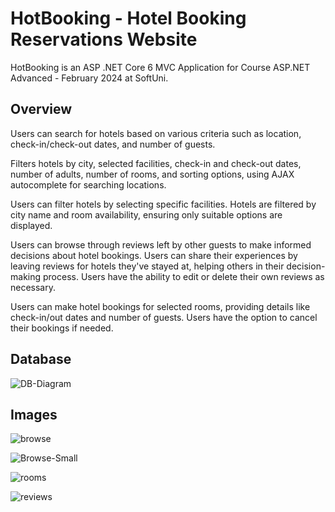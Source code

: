 # HotBooking - Hotel Booking Reservations Website

HotBooking is an ASP .NET Core 6 MVC Application for Course ASP.NET Advanced - February 2024 at SoftUni.

## Overview

Users can search for hotels based on various criteria such as location, check-in/check-out dates, and number of guests. 

Filters hotels by city, selected facilities, check-in and check-out dates, number of adults, number of rooms, and sorting options, using AJAX autocomplete for searching locations. 

Users can filter hotels by selecting specific facilities. Hotels are filtered by city name and room availability, ensuring only suitable options are displayed.

Users can browse through reviews left by other guests to make informed decisions about hotel bookings. Users can share their experiences by leaving reviews for hotels they've stayed at, helping others in their decision-making process. Users have the ability to edit or delete their own reviews as necessary.

Users can make hotel bookings for selected rooms, providing details like check-in/out dates and number of guests. Users have the option to cancel their bookings if needed.

## Database

![DB-Diagram](https://github.com/danielMitkov/HotBooking/assets/114303381/86f0a351-c336-4ba0-8091-ad06b7c93da1)

## Images

![browse](https://github.com/danielMitkov/HotBooking/assets/114303381/c6b9a5b4-8eaf-4a4d-9e7b-45602d2021cd)

![Browse-Small](https://github.com/danielMitkov/HotBooking/assets/114303381/abc0c816-ce8d-4322-afb4-8bead88b2150)

![rooms](https://github.com/danielMitkov/HotBooking/assets/114303381/c0510ef3-0f01-43bc-a99e-2d2d0831aec4)

![reviews](https://github.com/danielMitkov/HotBooking/assets/114303381/6d5f0d26-4fb3-4ff0-b83d-5a40320f7355)
